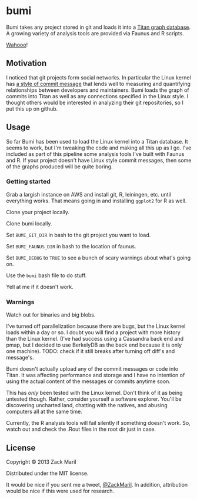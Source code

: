 # bumi 

Bumi takes any project stored in git and loads it into a
[Titan graph database](http://thinkaurelius.github.com/titan/). A
growing variety of analysis tools are provided via Faunus and R
scripts.

[Wahooo](https://www.youtube.com/watch?v=DwDefPNiAvg)!

## Motivation 

I noticed that git projects form social networks. In particular the
Linux kernel has
[a style of commit message](https://github.com/torvalds/linux/commit/f9fd3488f6a3c2c5cc8613e4fd7fbbaa57f6bf8f)
that lends well to measuring and quantifying relationships between
developers and maintainers. Bumi loads the graph of commits into Titan
as well as any connections specified in the Linux style. I thought
others would be interested in analyzing their git repositories, so I
put this up on github. 

## Usage

So far Bumi has been used to load the Linux kernel into a Titan
database. It seems to work, but I'm tweaking the code and making all
this up as I go. I've included as part of this pipeline some analysis
tools I've built with Faunus and R. If your project doesn't have Linux
style commit messages, then some of the graphs produced will be quite
boring. 

### Getting started 

Grab a largish instance on AWS and install git, R, leiningen, etc.
until everything works. That means going in and installing `ggplot2`
for R as well. 

Clone your project locally. 

Clone bumi locally. 

Set `BUMI_GIT_DIR` in bash to the git project you want to load. 

Set `BUMI_FAUNUS_DIR` in bash to the location of faunus. 

Set `BUMI_DEBUG` to `TRUE` to see a bunch of scary warnings about
what's going on. 

Use the `bumi` bash file to do stuff. 

Yell at me if it doesn't work. 

### Warnings

Watch out for binaries and big blobs.

I've turned off parallelization because there are bugs, but
the Linux kernel loads within a day or so. I doubt you will find a
project with more history than the Linux kernel. (I've had success
using a Cassandra back end and pmap, but I decided to use BerkelyDB as
the back end because it is only one machine). TODO: check if it still
breaks after turning off diff's and message's. 

Bumi doesn't actually upload any of the commit messages or code into
Titan. It was affecting performance and storage and I have no
intention of using the actual content of the messages or commits
anytime soon. 

This has *only* been tested with the Linux kernel. Don't think of it
as being untested though. Rather, consider yourself a software
explorer. You'll be discovering uncharted land, chatting with the
natives, and abusing computers all at the same time. 

Currently, the R analysis tools will fail silently if something
doesn't work. So, watch out and check the .Rout files in the root dir
just in case. 

## License

Copyright © 2013 Zack Maril

Distributed under the MIT license. 

It would be nice if you sent me a tweet,
[@ZackMaril](http://www.twitter.com/ZackMaril). In addition,
attribution would be nice if this were used for research. 
